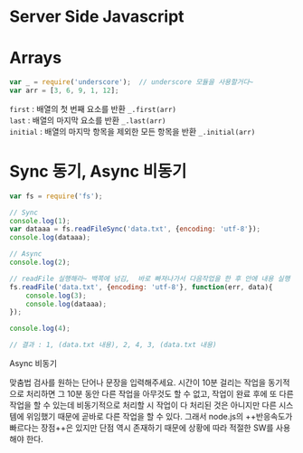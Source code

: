 # Server Side Javascript


# Arrays
```js
var _ = require('underscore');  // underscore 모듈을 사용할거다~
var arr = [3, 6, 9, 1, 12];
```
  
`first` : 배열의 첫 번째 요소를 반환 `_.first(arr)`  
`last` : 배열의 마지막 요소를 반환 `_.last(arr)`  
`initial` : 배열의 마지막 항목을 제외한 모든 항목을 반환  `_.initial(arr)`  

# Sync 동기, Async 비동기

```js
var fs = require('fs');

// Sync
console.log(1);
var dataaa = fs.readFileSync('data.txt', {encoding: 'utf-8'});
console.log(dataaa);

// Async
console.log(2);

// readFile 실행해라~ 백쪽에 넘김,  바로 빠져나가서 다음작업을 한 후 안에 내용 실행
fs.readFile('data.txt', {encoding: 'utf-8'}, function(err, data){  
    console.log(3);
    console.log(dataaa);
});

console.log(4);  

// 결과 : 1, (data.txt 내용), 2, 4, 3, (data.txt 내용)
```

Async 비동기

맞춤법 검사를 원하는 단어나 문장을 입력해주세요. 시간이 10분 걸리는 작업을 동기적으로 처리하면 그 10분 동안 다른 작업을 아무것도 할 수 없고, 작업이 완료 후에 또 다른 작업을 할 수 있는데 비동기적으로 처리할 시 작업이 다 처리된 것은 아니지만 다른 시스템에 위임했기 때문에 곧바로 다른 작업을 할 수 있다.
그래서 node.js의 ++반응속도가 빠르다는 장점++은 있지만 단점 역시 존재하기 때문에 상황에 따라 적절한 SW를 사용해야 한다.
